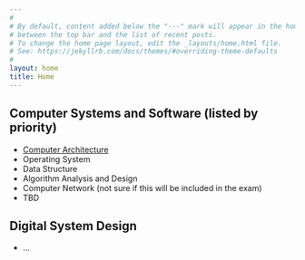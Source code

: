 ```yaml
---
#
# By default, content added below the "---" mark will appear in the home page
# between the top bar and the list of recent posts.
# To change the home page layout, edit the _layouts/home.html file.
# See: https://jekyllrb.com/docs/themes/#overriding-theme-defaults
#
layout: home
title: Home
---
```


## Computer Systems and Software (listed by priority)
- [Computer Architecture](./_posts/2024-10-29-computer-architecture.md)
- Operating System
- Data Structure
- Algorithm Analysis and Design
- Computer Network (not sure if this will be included in the exam)
- TBD

## Digital System Design
- ...